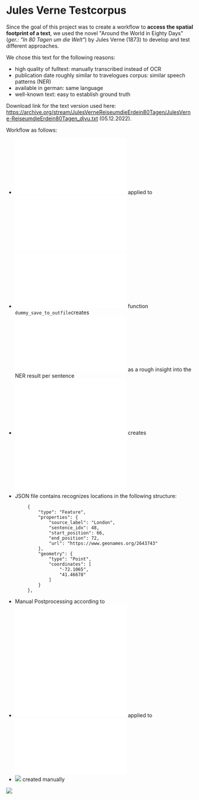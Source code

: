 # Jules Verne Testcorpus

Since the goal of this project was to create a workflow to **access the spatial footprint of a text**, we used the novel "Around the World in Eighty Days" (*ger.: "In 80 Tagen um die Welt"*) by Jules Verne (1873) to develop and test different approaches.

We chose this text for the following reasons:

+ high quality of fulltext: manually transcribed instead of OCR
+ publication date roughly similar to travelogues corpus: similar speech patterns (NER)
+ available in german: same language
+ well-known text: easy to establish ground truth

Download link for the text version used here: https://archive.org/stream/JulesVerneReiseumdieErdein80Tagen/JulesVerne-ReiseumdieErdein80Tagen_djvu.txt (05.12.2022).

Workflow as follows:

+ ![](src/ner_jules_verne.py) applied to ![](data/jules_verne_80_days_de_archive.txt)
+ ![](src/ner_jules_verne.py) function ```dummy_save_to_outfile```creates ![](data/jules_verne_80_days_de_archive_ner_results.txt) as a rough insight into the NER result per sentence
+ ![](src/ner_jules_verne.py) creates ![](data/jules_verne_80_days_de_archive.json)
+ JSON file contains recognizes locations in the following structure:

```
        {
            "type": "Feature",
            "properties": {
                "source_label": "London",
                "sentence_idx": 48,
                "start_position": 66,
                "end_position": 72,
                "url": "https://www.geonames.org/2643743"
            },
            "geometry": {
                "type": "Point",
                "coordinates": [
                    "-72.1065",
                    "41.46678"
                ]
            }
        },
````
+ Manual Postprocessing according to ![](travelogues/README.md#manual-post-correction-for-geojson-files)
+ ![](src/jules_verne_pattern_correction.py) applied to ![](data/jules_verne_80_days_de_archive.json)
+ ![](data/jules_verne_80_days_metadata) created manually

![](data/Around_the_World_in_Eighty_Days_map.png)

